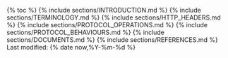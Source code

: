 {% toc %}
{% include sections/INTRODUCTION.md %}
{% include sections/TERMINOLOGY.md %}
{% include sections/HTTP_HEADERS.md %}
{% include sections/PROTOCOL_OPERATIONS.md %}
{% include sections/PROTOCOL_BEHAVIOURS.md %}
{% include sections/DOCUMENTS.md %}
{% include sections/REFERENCES.md %}
Last modified: {% date now,%Y-%m-%d %}